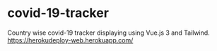 # covid-19-tracker
Country wise covid-19 tracker displaying using Vue.js 3 and Tailwind.
https://herokudeploy-web.herokuapp.com/
